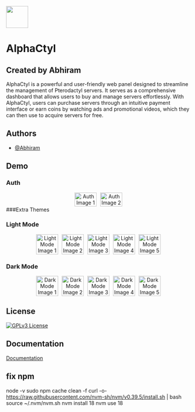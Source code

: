 <img width="60px" height="60px" src="https://i.ibb.co/1TQbcJ9/a-high-resolution-logo-transparent.png">

# AlphaCtyl

## Created by Abhiram

AlphaCtyl is a powerful and user-friendly web panel designed to streamline the management of Pterodactyl servers. It serves as a comprehensive dashboard that allows users to buy and manage servers effortlessly. With AlphaCtyl, users can purchase servers through an intuitive payment interface or earn coins by watching ads and promotional videos, which they can then use to acquire servers for free.

## Authors

- [@Abhiram](https://www.github.com/AlphaNodesDev)

## Demo

### Auth
<div style="display: flex; flex-wrap: wrap; gap: 10px; justify-content: center;">
  <div style="flex: 1 1 60px; max-width: 60px; text-align: center;">
    <img src="https://github.com/AlphaNodesDev/AlphaCtyl/assets/89145034/70393b00-7048-4eac-ba77-870dcc8a835e" alt="Auth Image 1" style="width: 100%; height: auto;">
  </div>
  <div style="flex: 1 1 60px; max-width: 60px; text-align: center;">
    <img src="https://github.com/AlphaNodesDev/AlphaCtyl/assets/89145034/5880d443-3cf1-41d1-aadf-46b577c65a72" alt="Auth Image 2" style="width: 100%; height: auto;">
  </div>
</div>
###Extra Themes

### Light Mode
<div style="display: flex; flex-wrap: wrap; gap: 10px; justify-content: center;">
  <div style="flex: 1 1 60px; max-width: 60px; text-align: center;">
    <img src="https://github.com/AlphaNodesDev/AlphaCtyl/assets/89145034/df4b6142-f0ff-40cc-9e21-bec27a0ddcf3" alt="Light Mode Image 1" style="width: 100%; height: auto;">
  </div>
  <div style="flex: 1 1 60px; max-width: 60px; text-align: center;">
    <img src="https://github.com/AlphaNodesDev/AlphaCtyl/assets/89145034/213569c7-2f72-47c3-b139-c7d328db8360" alt="Light Mode Image 2" style="width: 100%; height: auto;">
  </div>
  <div style="flex: 1 1 60px; max-width: 60px; text-align: center;">
    <img src="https://github.com/AlphaNodesDev/AlphaCtyl/assets/89145034/971ec5b7-7f7c-4306-bd85-5edfa413d5dd" alt="Light Mode Image 3" style="width: 100%; height: auto;">
  </div>
  <div style="flex: 1 1 60px; max-width: 60px; text-align: center;">
    <img src="https://github.com/AlphaNodesDev/AlphaCtyl/assets/89145034/8ea96cbb-85e1-4f7f-a0d2-4aedbd4b90ab" alt="Light Mode Image 4" style="width: 100%; height: auto;">
  </div>
  <div style="flex: 1 1 60px; max-width: 60px; text-align: center;">
    <img src="https://github.com/AlphaNodesDev/AlphaCtyl/assets/89145034/cc3d4931-3e9e-4c4c-bcf8-954fea0ee792" alt="Light Mode Image 5" style="width: 100%; height: auto;">
  </div>
</div>

### Dark Mode
<div style="display: flex; flex-wrap: wrap; gap: 10px; justify-content: center;">
  <div style="flex: 1 1 60px; max-width: 60px; text-align: center;">
    <img src="https://github.com/AlphaNodesDev/AlphaCtyl/assets/89145034/636cce61-f4b1-4046-9700-d93a8152314b" alt="Dark Mode Image 1" style="width: 100%; height: auto;">
  </div>
  <div style="flex: 1 1 60px; max-width: 60px; text-align: center;">
    <img src="https://github.com/AlphaNodesDev/AlphaCtyl/assets/89145034/c67c7173-3b0e-48c1-b94c-7f0fc63d2ea6" alt="Dark Mode Image 2" style="width: 100%; height: auto;">
  </div>
  <div style="flex: 1 1 60px; max-width: 60px; text-align: center;">
    <img src="https://github.com/AlphaNodesDev/AlphaCtyl/assets/89145034/b98bf8bb-5334-4523-a74a-936454ce949d" alt="Dark Mode Image 3" style="width: 100%; height: auto;">
  </div>
  <div style="flex: 1 1 60px; max-width: 60px; text-align: center;">
    <img src="https://github.com/AlphaNodesDev/AlphaCtyl/assets/89145034/8c95e90b-b050-4c9f-96b3-9e78f56f22fb" alt="Dark Mode Image 4" style="width: 100%; height: auto;">
  </div>
  <div style="flex: 1 1 60px; max-width: 60px; text-align: center;">
    <img src="https://github.com/AlphaNodesDev/AlphaCtyl/assets/89145034/18a6575d-ed74-4822-a729-dcf5e9c7895d" alt="Dark Mode Image 5" style="width: 100%; height: auto;">
  </div>
</div>

## License

[![GPLv3 License](https://img.shields.io/badge/License-GPL%20v3-yellow.svg)](https://github.com/AlphaNodesDev/AlphaCtyl/blob/main/LICENSE)

## Documentation

[Documentation](https://alphactyl.gitbook.io/alphactyl/)




## fix npm 
node -v
sudo npm cache clean -f
curl -o- https://raw.githubusercontent.com/nvm-sh/nvm/v0.39.5/install.sh | bash
source ~/.nvm/nvm.sh
nvm install 18
nvm use 18